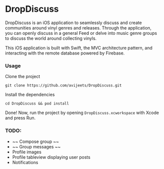 # DropDiscuss

DropDiscuss is an iOS application to seamlessly discuss and create communities around vinyl genres and releases. Through the application, you can openly discuss in a general Feed or delve into music genre groups to discuss the world around collecting vinyls. 

This iOS application is built with Swift, the MVC architecture pattern, and interacting with the remote database powered by Firebase. 

### Usage

Clone the project

```
git clone https://github.com/avijeets/DropDiscuss.git
```

Install the dependencies

```
cd DropDiscuss && pod install
```

Done! Now, run the project by opening `DropDiscuss.xcworkspace` with Xcode and press Run.

### TODO:

* ~~ Compose group ~~
* ~~ Group messages ~~
* Profile images
* Profile tableview displaying user posts
* Notifications
